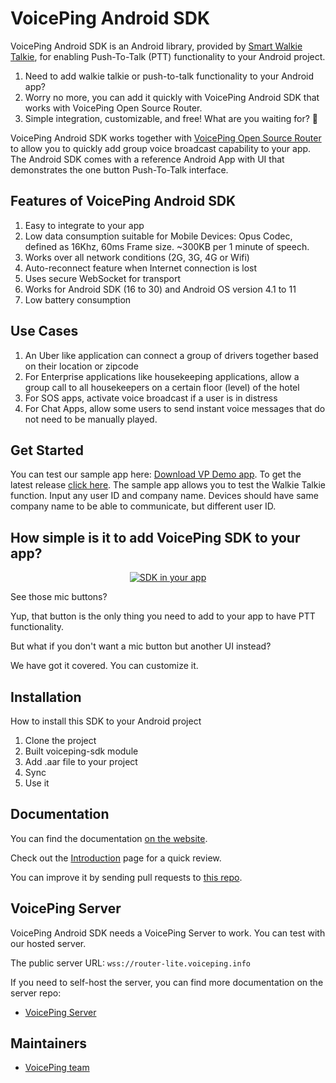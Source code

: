 # VoicePing Android SDK

VoicePing Android SDK is an Android library, provided by
[Smart Walkie Talkie](http://www.smartwalkie.com), for enabling Push-To-Talk (PTT) functionality to
your Android project.

1. Need to add walkie talkie or push-to-talk functionality to your Android app?
2. Worry no more, you can add it quickly with VoicePing Android SDK that works with VoicePing Open Source Router.
3. Simple integration, customizable, and free! What are you waiting for? 🎉

VoicePing Android SDK works together with <span style="text-decoration:underline;"> VoicePing Open Source Router</span> to allow you to quickly add group voice broadcast capability to your app. The Android SDK comes with a reference Android App with UI that demonstrates the one button Push-To-Talk interface.


## Features of VoicePing Android SDK

1. Easy to integrate to your app
2. Low data consumption suitable for Mobile Devices: Opus Codec, defined as 16Khz, 60ms Frame size. ~300KB per 1 minute of speech.
3. Works over all network conditions (2G, 3G, 4G or Wifi)
4. Auto-reconnect feature when Internet connection is lost
5. Uses secure WebSocket for transport
6. Works for Android SDK (16 to 30) and Android OS version 4.1 to 11
7. Low battery consumption


## Use Cases

1. An Uber like application can connect a group of drivers together based on their location or zipcode
2. For Enterprise applications like housekeeping applications, allow a group call to all housekeepers on a certain floor (level) of the hotel
3. For SOS apps, activate voice broadcast if a user is in distress
4. For Chat Apps, allow some users to send instant voice messages that do not need to be manually played.


## Get Started

You can test our sample app here: [Download VP Demo app](https://drive.google.com/file/d/1mI91tOuwPWiYsiU24fQuziiC9bOQRQuI/view?usp=sharing). To get the latest release [click here](https://github.com/SmartWalkieOrg/VoicePingAndroidSDK/releases).
The sample app allows you to test the Walkie Talkie function.
Input any user ID and company name. Devices should have same company name to be able to communicate, but different user ID.


## How simple is it to add VoicePing SDK to your app?

<center><a href="https://www.voicepingapp.com" target="_blank"><img alt="SDK in your app" src="https://i.ibb.co/jzbbcbx/Group-4-1.png" title="This is a sample how the SDK will look like in your app" /></a></center>

See those mic buttons?

Yup, that button is the only thing you need to add to your app to have PTT functionality.

But what if you don't want a mic button but another UI instead?

We have got it covered. You can customize it.


## Installation

How to install this SDK to your Android project

1. Clone the project
2. Built voiceping-sdk module
3. Add .aar file to your project
4. Sync
5. Use it


## Documentation

You can find the documentation [on the website](https://voiceping-sdk.netlify.app).

Check out the [Introduction](https://voiceping-sdk.netlify.app/docs/introduction) page for a quick review.

You can improve it by sending pull requests to [this repo](https://github.com/SmartWalkieOrg/VoicePing-sdk-doc).


## VoicePing Server

VoicePing Android SDK needs a VoicePing Server to work. You can test with our hosted server.

The public server URL: `wss://router-lite.voiceping.info`

If you need to self-host the server, you can find more documentation on the server repo:

* [VoicePing Server](https://github.com/SmartWalkieOrg/voiceping-router)


## Maintainers

* [VoicePing team](https://www.voicepingapp.com/)
